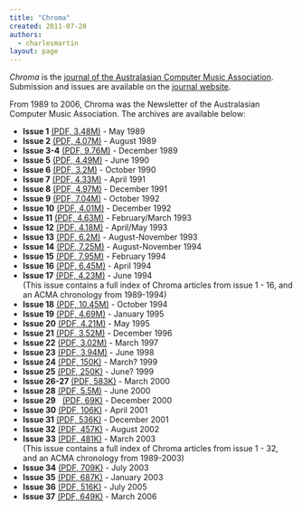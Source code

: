 ```yaml
---
title: "Chroma"
created: 2011-07-20
authors: 
  - charlesmartin
layout: page
---
```


_Chroma_ is the [journal of the Australasian Computer Music Association](https://journal.computermusic.org.au/chroma). Submission and issues are available on the [journal website](https://journal.computermusic.org.au/chroma). 

From 1989 to 2006, Chroma was the Newsletter of the Australasian Computer Music Association. The archives are available below:

- **Issue 1** [(PDF, 3.48M)](assets/Chroma1.pdf) - May 1989
- **Issue 2** [(PDF, 4.07M)](assets/Chroma2.pdf) - August 1989
- **Issue 3-4** [(PDF, 9.76M)](assets/Chroma3-4.pdf) - December 1989
- **Issue 5** [(PDF, 4.49M)](assets/Chroma5.pdf) - June 1990
- **Issue 6** [(PDF, 3.2M)](assets/Chroma6.pdf) - October 1990
- **Issue 7** [(PDF, 4.33M)](assets/Chroma7.pdf) - April 1991
- **Issue 8** [(PDF, 4.97M)](assets/Chroma8.pdf) - December 1991
- **Issue 9** [(PDF, 7.04M)](assets/Chroma9.pdf) - October 1992
- **Issue 10** [(PDF, 4.01M)](assets/Chroma10.pdf) - December 1992
- **Issue 11** [(PDF, 4.63M)](assets/Chroma11.pdf) - February/March 1993
- **Issue 12** [(PDF, 4.18M)](assets/Chroma12.pdf) - April/May 1993
- **Issue 13** [(PDF, 6.2M)](assets/Chroma13.pdf) - August-November 1993
- **Issue 14** [(PDF, 7.25M)](assets/Chroma14.pdf) - August-November 1994
- **Issue 15** [(PDF, 7.95M)](assets/Chroma15.pdf) - February 1994
- **Issue 16** [(PDF, 6.45M)](assets/Chroma16.pdf) - April 1994
- **Issue 17** [(PDF, 4.23M)](assets/Chroma17.pdf) - June 1994  
    (This issue contains a full index of Chroma articles from issue 1 - 16, and an ACMA chronology from 1989-1994)
- **Issue 18** [(PDF, 10.45M)](assets/Chroma18.pdf) - October 1994
- **Issue 19** [(PDF, 4.69M)](assets/Chroma19.pdf) - January 1995
- **Issue 20** [(PDF, 4.21M)](assets/Chroma20.pdf) - May 1995
- **Issue 21** [(PDF, 3.52M)](assets/Chroma21.pdf) - December 1996
- **Issue 22** [(PDF, 3.02M)](assets/Chroma22.pdf) - March 1997
- **Issue 23** [(PDF, 3.94M)](assets/Chroma23.pdf) - June 1998
- **Issue 24** [(PDF, 150K)](assets/Chroma24.pdf) - March? 1999
- **Issue 25** [(PDF, 250K)](assets/Chroma25.pdf) - June? 1999
- **Issue 26-27** [(PDF, 583K)](assets/Chroma26-27.pdf) - March 2000
- **Issue 28** [(PDF, 5.5M)](assets/Chroma28.pdf) - June 2000
- **Issue 29**   [(PDF, 69K)](assets/Chroma29.pdf) - December 2000
- **Issue 30** [(PDF, 106K)](assets/Chroma30.pdf) - April 2001
- **Issue 31** [(PDF, 536K)](assets/Chroma31.pdf) - December 2001
- **Issue 32** [(PDF, 457K)](assets/Chroma32.pdf) - August 2002
- **Issue 33** [(PDF, 481K)](assets/chroma33.pdf) - March 2003  
    (This issue contains a full index of Chroma articles from issue 1 - 32, and an ACMA chronology from 1989-2003)
- **Issue 34** [(PDF, 709K)](assets/chroma34.pdf) - July 2003
- **Issue 35** [(PDF, 687K)](assets/chroma35.pdf) - January 2003
- **Issue 36** [(PDF, 516K)](assets/chroma36.pdf) - July 2005
- **Issue 37** [(PDF, 649K)](assets/chroma37.pdf) - March 2006
